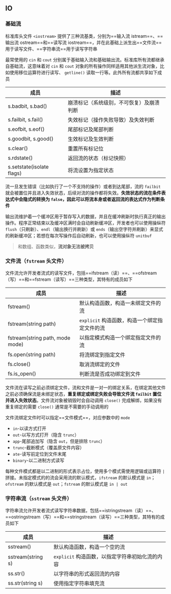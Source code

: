 ## IO

### 基础流

标准库头文件 `<iostream>` 提供了三种流基类，分别为==输入流 istream==、==输出流 ostream==和==读写流 iostream==，并在此基础上派生出==文件流==用于读写文件、==字符串流==用于读写字符串

最常使用的 `cin` 和 `cout` 分别属于基础输入流和基础输出流。标准库所有流都继承自基础流，这意味着对 `cin` 和 `cout` 对象的所有操作同样适用其他派生流对象，比如使用移位运算符进行读写、 `getline()` 读取一行等。此外所有流都共享如下成员

| 成员 | 描述 |
| ------------- | ---- |
| s.badbit, s.bad() | 崩溃标记（系统级别，不可恢复）及崩溃判断 |
| s.failbit, s.fail() | 失效标记（操作失败导致）及失效判断 |
| s.eofbit, s.eof() | 尾部标记及尾部判断 |
| s.goodbit, s.good() | 生效标记及生效判断 |
| s.clear() | 重置所有标记位 |
| s.rdstate() | 返回流的状态（标记快照） |
| s.setstate(isolate flags) | 将流设置为指定状态 |

流一旦发生错误（比如执行了一个不支持的操作）或者到达尾部，流的 `failbit` 就会被置位并且进入失效状态，后续对流的操作都将失效。**失效状态的流在条件表达式中会隐式的转换为 `false`，因此可以将流本身或者返回流的表达式作为判断条件**

输出流维护着一个缓冲区用于暂存写入的数据，并且在缓冲刷新时执行真正的输出操作。程序正常结束以及缓冲区满时会自动刷新缓冲区，开发者也可以使用操纵符 `flush`（只刷新）、`endl`（输出换行并刷新）或 `ends`（输出空字符并刷新）来显式的刷新缓冲区；若想在每次写操作后自动刷新，也可以使用操纵符 `unitbuf`

> 和数组、函数类似，**流对象无法被拷贝**

### 文件流（`fstream` 头文件）

文件流允许开发者流式的读写文件，包括==ifstream（读）==、==ofstream（写）==和==fstream（读写）==三种类型，其特有的成员如下

| 成员                            | 描述                                          |
| ------------------------------- | --------------------------------------------- |
| fstream()                       | 默认构造函数，构造一未绑定文件的流            |
| fstream(string path)            | `explicit` 构造函数，构造一个绑定指定文件的流 |
| fstream(string path, mode mode) | 以指定模式构造一个绑定指定文件的流            |
| fs.open(string path)            | 将流绑定到指定文件                            |
| fs.close()                      | 取消流绑定的文件                              |
| fs.is_open()                    | 判断流是否成功绑定到文件                      |

文件流在读写之前必须绑定文件，流和文件是一对一的绑定关系，在绑定其他文件之前必须确保流是未绑定状态，**重复绑定或绑定失败会导致文件流 `failbit` 置位并进入失效状态**。文件流对象被销毁时会自动调用 `close()` 完成解绑，如果没有重复绑定的需要 `close()` 通常是不需要的手动调用的

文件流绑定文件时可以指定==文件模式==，对应参数中的 `mode`

- `in`-以读方式打开
- `out`-以写方式打开（隐含 `trunc`）
- `app`-尾部追加写（隐含 `out`，但是排除 `trunc`）
- `trunc`-截断模式（覆盖原文件内容）
- `ate`-读写前定位到文件末尾
- `binary`-以二进制方式读写

每种文件模式都是以二进制的形式表示占位，使用多个模式需使用逻辑或运算符 `|` 拼接。未指定模式的的流会采用流的默认模式，`ifstream` 的默认模式是 `in`；`ofstream` 的默认模式是 `out`；`fstream` 的默认模式是 `in | out`

### 字符串流（`sstream` 头文件）

字符串流允许开发者流式读写字符串数据，包括==istringstream（读）==、==ostringstream（写）==和==stringstream（读写）==三种类型，其特有的成员如下

| 成员              | 描述                                            |
| ----------------- | ----------------------------------------------- |
| sstream()         | 默认构造函数，构造一个空的流                    |
| sstream(string s) | `explicit` 构造函数，以指定字符串初始化流的内容 |
| ss.str()          | 以字符串的形式返回流的内容                      |
| ss.str(string s)  | 使用指定字符串填充流                            |
